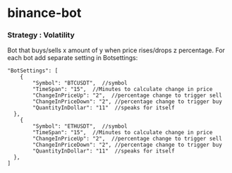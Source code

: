 # binance-bot
### Strategy : Volatility
Bot that buys/sells x amount of y when price rises/drops z percentage.
For each bot add separate setting in Botsettings:

    "BotSettings": [
        {  
            "Symbol": "BTCUSDT",  //symbol
            "TimeSpan": "15",  //Minutes to calculate change in price
            "ChangeInPriceUp": "2",  //percentage change to trigger sell
            "ChangeInPriceDown": "2", //percentage change to trigger buy 
            "QuantityInDollar": "11"  //speaks for itself
      }, 
        {  
            "Symbol": "ETHUSDT",  //symbol
            "TimeSpan": "15",  //Minutes to calculate change in price
            "ChangeInPriceUp": "2",  //percentage change to trigger sell
            "ChangeInPriceDown": "2", //percentage change to trigger buy 
            "QuantityInDollar": "11"  //speaks for itself
      }, 
    ]
